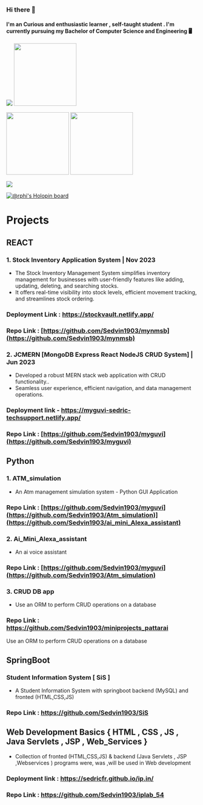 ### Hi there 👋




  #### I'm an Curious and enthusiastic learner , self-taught student . I'm currently pursuing my Bachelor of Computer Science and Engineering 🖥
 


 <p align="left">
 <img  src="https://readme-typing-svg.herokuapp.com?font=Comic+Sans+MS&color=%237E09F7&size=20&center=true&lines=Welcome+to+my+Github+Profile"  >
<img  src="https://media.giphy.com/media/3o7abooVPgeGpknXpu/giphy.gif"  & height="165">
</p>

<p>
<!-- ![Sedric's GitHub stats] -->
  <img src=https://github-readme-stats.vercel.app/api?username=Sedvin1903&show_icons=true&theme=tokyonight &border=444" height="165">

 <!-- ![Sedric's GitHub Streak Stats] -->
  <img src="http://github-readme-streak-stats.herokuapp.com?user=Sedvin1903&theme=tokyonight&border=444" height="165"> 
                                                                                                                     
                                                                                                                     
                                                                                                                     
</p>
<!-- [![Top Langs] -->
 <img src= https://github-readme-stats.vercel.app/api/top-langs/?username=Sedvin1903&theme=tokyonight&layout=compact>
                                                                                                                     
   [![@rphi's Holopin board](https://holopin.io/api/user/board?user=sedvin1903)](https://holopin.io/@sedvin1903)                                                                                                                  
# Projects 

## REACT
### 1. Stock Inventory Application System | Nov 2023
   - The Stock Inventory Management System simplifies inventory management for businesses with user-friendly features like adding, updating, deleting, and searching stocks.
   - It offers real-time visibility into stock levels, efficient movement tracking, and streamlines stock ordering.
### Deployment Link : https://stockvault.netlify.app/
### Repo Link       : [https://github.com/Sedvin1903/mynmsb](https://github.com/Sedvin1903/mynmsb)
### 2. JCMERN [MongoDB Express React NodeJS CRUD System] | Jun 2023 
   - Developed a robust MERN stack web application with CRUD functionality..
   - Seamless user experience, efficient navigation, and data management operations.
### Deployment link - https://myguvi-sedric-techsupport.netlify.app/
### Repo Link       : [https://github.com/Sedvin1903/myguvi](https://github.com/Sedvin1903/myguvi)

## Python
### 1. ATM_simulation
  - An Atm management simulation system - Python GUI Application
### Repo Link       : [https://github.com/Sedvin1903/myguvi](https://github.com/Sedvin1903/Atm_simulation)](https://github.com/Sedvin1903/ai_mini_Alexa_assistant)
### 2. Ai_Mini_Alexa_assistant
  - An ai voice assistant
### Repo Link       : [https://github.com/Sedvin1903/myguvi](https://github.com/Sedvin1903/Atm_simulation)
### 3. CRUD DB app
  - Use an ORM to perform CRUD operations on a database
### Repo Link       : https://github.com/Sedvin1903/miniprojects_pattarai

Use an ORM to perform CRUD operations on a database

## SpringBoot
### Student Information System [ SiS ] 
- A Student Information System with springboot backend (MySQL) and fronted (HTML,CSS,JS) 
### Repo Link       : https://github.com/Sedvin1903/SiS

## Web Development Basics { HTML , CSS , JS , Java Servlets , JSP , Web_Services } 
- Collection of fronted (HTML,CSS,JS) & backend (Java Servlets , JSP ,Webservices ) programs were, was ,will be used in Web development
### Deployment link : https://sedricfr.github.io/ip.in/
### Repo Link       : https://github.com/Sedvin1903/iplab_54


